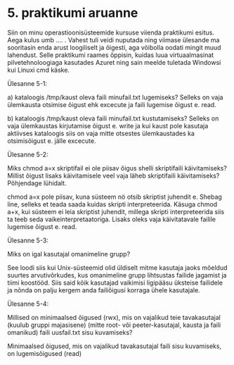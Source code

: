 # 5. praktikumi aruanne 

Siin on minu operastioonisüsteemide kursuse viienda praktikumi esitus. Aega kulus umb .... . Vahest tuli veidi nuputada ning viimase ülesande ma sooritasin enda arust loogiliselt ja õigesti, aga võibolla oodati mingit muud lahendust.
Selle praktikumi raames õppisin, kuidas luua virtuaalmasinat pilvetehnoloogiaga kasutades Azuret ning sain meelde tuletada Windowsi kui Linuxi cmd käske.  <br />

Ülesanne 5-1:

 a) kataloogis /tmp/kaust oleva faili minufail.txt lugemiseks? Selleks on vaja ülemkausta otsimise õigust ehk excecute ja faili lugemise õigust e. read.

 b) kataloogis /tmp/kaust oleva faili minufail.txt kustutamiseks? Selleks on vaja ülemkaustas kirjutamise õigust e. write ja kui kaust pole kasutaja aktiivses kataloogis siis on vaja mitte otsestes ülemkaustades ka otsimisõigust e. jälle excecute.


Ülesanne 5-2:

Miks chmod a=x skriptifail ei ole piisav õigus shelli skriptifaili käivitamiseks? Millist õigust lisaks käivitamisele veel vaja läheb skriptifaili käivitamiseks? Põhjendage lühidalt.

 chmod a=x pole piisav, kuna süsteem nö otsib skriptist juhendit e. Shebag line, selleks et teada saada kuidas skripti interpreteerida. Käsuga chmod a+x, kui süsteem ei leia skriptist juhendit, millega skripti interpreteerida siis ta teeb seda vaikeinterpretaatoriga. Lisaks oleks vaja käivitatavale failile lugemise õigust e. read.

Ülesanne 5-3:

Miks on igal kasutajal omanimeline grupp?

 See loodi siis kui Unix-süsteemid olid üldiselt mitme kasutaja jaoks mõeldud suurtes arvutivõrkudes, kus omanimeline grupp lihtsustas failide jagamist ja tiimi koostööd. Siis said kõik kasutajad vaikimisi ligipääsu üksteise failidele ja nõnda on palju kergem anda failiõigusi korraga ühele kasutajale.

Ülesanne 5-4:

Millised on minimaalsed õigused (rwx), mis on vajalikud teie tavakasutajal (kuulub gruppi majasisene) (mitte root- või peeter-kasutajal, kausta ja faili omanikud) faili uusfail.txt sisu kuvamiseks? 

 Minimaalsed õigused, mis on vajalikud tavakasutajal faili sisu kuvamiseks, on lugemisõigused (read)
